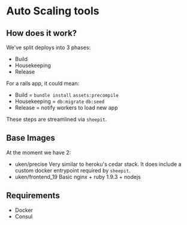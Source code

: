 # Auto Scaling tools

## How does it work?

We've split deploys into 3 phases:
- Build
- Housekeeping
- Release

For a rails app, it could mean:
- Build = `bundle install` `assets:precompile`
- Housekeeping = `db:migrate` `db:seed`
- Release = notify workers to load new app

These steps are streamlined via `sheepit`.

## Base Images

At the moment we have 2:
- uken/precise
Very similar to heroku's cedar stack. It does include a custom docker entrypoint required by `sheepit`.
- uken/frontend_19
Basic nginx + ruby 1.9.3 + nodejs

## Requirements

- Docker
- Consul
